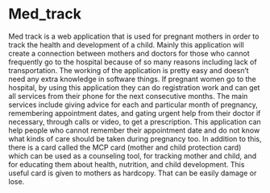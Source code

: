 # Med_track
Med track is a web application that is used for pregnant mothers in order to track the health and development of a child. 
Mainly this application will create a connection between mothers and doctors for those who cannot frequently go to the hospital
because of so many reasons including lack of transportation. The working of the application is pretty easy and doesn’t need any extra knowledge in software things. 
If pregnant women go to the hospital, by using this application they can do registration work and can get all services from their phone for the next consecutive months.
The main services include giving advice for each and particular month of pregnancy, remembering appointment dates, and gating urgent help from their doctor 
if necessary, through calls or video, to get a prescription. This application can help people who cannot remember their appointment date and do not know what kinds of
care should be taken during pregnancy too. In addition to this, there is a card called the MCP card (mother and child protection card) which can be used as a
counseling tool, for tracking mother and child, and for educating them about health, nutrition, and child development. This useful card is given to mothers as hardcopy.
That can be easily damage or lose. 
